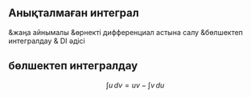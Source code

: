 ## Анықталмаған интеграл
&жаңа айнымалы
&өрнекті дифференциал астына салу
&бөлшектеп интегралдау
& DI әдісі

## бөлшектеп интегралдау
$$
\int u \, dv = uv - \int v \, du
$$
